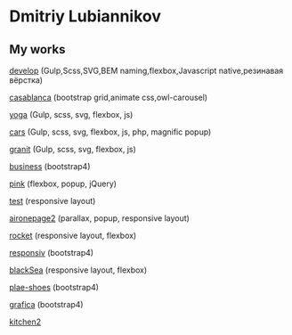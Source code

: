 
# Dmitriy Lubiannikov

## My works

[develop](https://dmitriylu.github.io/develop/ "my work") (Gulp,Scss,SVG,BEM naming,flexbox,Javascript native,резинавая вёрстка)

[casablanca](https://dmitriylu.github.io/casablanca/ "my work") (bootstrap grid,animate css,owl-carousel)

[yoga](https://dmitriylu.github.io/yoga/ "my work") (Gulp, scss, svg, flexbox, js)

[cars](https://dmitriylu.github.io/cars/ "my work") (Gulp, scss, svg, flexbox, js, php, magnific popup)

[granit](https://dmitriylu.github.io/granit/ "my work") (Gulp, scss, svg, flexbox, js)

[business](https://dmitriylu.github.io/business/ "my work") (bootstrap4)

[pink](https://dmitriylu.github.io/pink/ "my work") (flexbox, popup, jQuery)

[test](https://dmitriylu.github.io/test/ "my work") (responsive layout)

[aironepage2](https://dmitriylu.github.io/aironepage2/ "my work") (parallax, popup, responsive layout)

[rocket](https://dmitriylu.github.io/rocket/ "my work") (responsive layout, flexbox)

[responsiv](https://dmitriylu.github.io/responsiv/ "my work") (bootstrap4)

[blackSea](https://dmitriylu.github.io/blackSea/ "my work") (responsive layout, flexbox)

[plae-shoes](https://dmitriylu.github.io/plae-shoes/ "my work") (bootstrap4)

[grafica](https://dmitriylu.github.io/grafica/ "my work") (bootstrap4)

[kitchen2](https://dmitriylu.github.io/kitchen2/ "my work")
